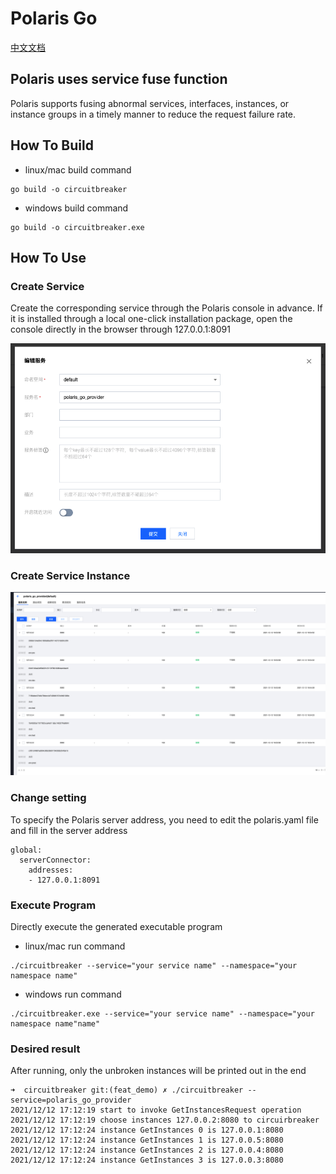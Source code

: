 # Polaris Go

[中文文档](./README-zh.md)

## Polaris uses service fuse function

Polaris supports fusing abnormal services, interfaces, instances, or instance groups in a timely manner to reduce the request failure rate.

## How To Build

- linux/mac build command
```
go build -o circuitbreaker
```
- windows build command
```
go build -o circuitbreaker.exe
```

## How To Use

### Create Service

Create the corresponding service through the Polaris console in advance. If it is installed through a local one-click installation package, open the console directly in the browser through 127.0.0.1:8091

![create_service](./image/create_service.png)

### Create Service Instance

![create_service_instances](./image/create_service_instances.png)

### Change setting

To specify the Polaris server address, you need to edit the polaris.yaml file and fill in the server address

```
global:
  serverConnector:
    addresses:
    - 127.0.0.1:8091
```

### Execute Program

Directly execute the generated executable program

- linux/mac run command
```
./circuitbreaker --service="your service name" --namespace="your namespace name"
```

- windows run command
```
./circuitbreaker.exe --service="your service name" --namespace="your namespace name"name"
```

### Desired result

After running, only the unbroken instances will be printed out in the end

```
➜  circuitbreaker git:(feat_demo) ✗ ./circuitbreaker --service=polaris_go_provider
2021/12/12 17:12:19 start to invoke GetInstancesRequest operation
2021/12/12 17:12:19 choose instances 127.0.0.2:8080 to circuirbreaker
2021/12/12 17:12:24 instance GetInstances 0 is 127.0.0.1:8080
2021/12/12 17:12:24 instance GetInstances 1 is 127.0.0.5:8080
2021/12/12 17:12:24 instance GetInstances 2 is 127.0.0.4:8080
2021/12/12 17:12:24 instance GetInstances 3 is 127.0.0.3:8080
```
